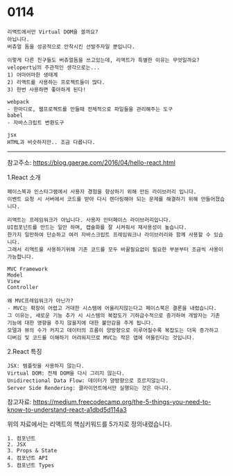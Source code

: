 <h1>
    0114
</h1>

~~~
리액트에서만 Virtual DOM을 쓸까요?
아닙니다.
버츄얼 돔을 성공적으로 안착시킨 선발주자일 뿐입니다.

이렇게 다른 친구들도 버츄얼돔을 쓰고있는데, 리액트가 특별한 이유는 무엇일까요?
velopert님의 주관적인 생각으로는...
1) 어마어마한 생태계
2) 리액트를 사용하는 프로젝트들이 많다.
3) 한번 사용하면 좋아하게 된다!
~~~

~~~
webpack
- 한마디로, 웹프로젝트를 만들때 전체적으로 파일들을 관리해주는 도구
babel
- 자바스크립트 변환도구
~~~

~~~
jsx
HTML과 비슷하지만.. 조금 다릅니다.
~~~

<hr>

참고주소: https://blog.gaerae.com/2016/04/hello-react.html

1.React 소개

~~~
페이스북과 인스타그램에서 사용자 경험을 향상하기 위해 만든 라이브러리 입니다.
이벤트 요청 시 서버에서 코드를 받아 다시 렌더링해야 되는 문제를 해결하기 위해 만들어졌습니다.
~~~

~~~
리액트는 프레임워크가 아닙니다. 사용자 인터페이스 라이브러리입니다.
UI컴포넌트를 만드는 일만 하며, 캡슐화를 잘 시켜줘서 재사용성이 높습니다.
한가지 일만하여 단순하고 여러 자바스크립트 프레임워크나 라이브러리와 함께 사용할 수 있습니다.
그래서 리액트를 사용하기위해 기존 코드를 모두 바꿀필요없이 필요한 부분부터 조금씩 사용이 가능합니다.
~~~

~~~
MVC Framework
Model
View
Controller

왜 MVC프레임워크가 아닌가?
- MVC는 확장이 어렵고 거대한 시스템에 어울리지않는다고 페이스북은 결론을 내렸습니다.
그 이유는, 새로운 기능 추가 시 시스템의 복잡도가 기하급수적으로 증가하여 개발자는 기존 기능에 대한 영향을 주지 않을지에 대한 불안감을 주게 됩니다.
모델과 뷰의 수가 커지고 데이터의 흐름이 양방향으로 이루어질수록 복잡도는 더욱 증가하고 디버깅 및 코드를 이해하기 어려워지므로 MVC는 작은 앱에 어울린다는 것입니다.
~~~

2.React 특징

~~~
JSX: 템플릿을 사용하지 않는다.
Virtual DOM: 전체 DOM을 다시 그리지 않는다.
Unidirectional Data Flow: 데이터가 양방향으로 흐르지않는다.
Server Side Rendering: 클라이언트에서만 실행되는 것은 아니다.
~~~



참고자료: https://medium.freecodecamp.org/the-5-things-you-need-to-know-to-understand-react-a1dbd5d114a3

위의 자료에서는 리액트의 핵심키워드를 5가지로 정의내렸습니다.

~~~
1. 컴포넌트
2. JSX
3. Props & State
4. 컴포넌트 API
5. 컴포넌트 Types
~~~



